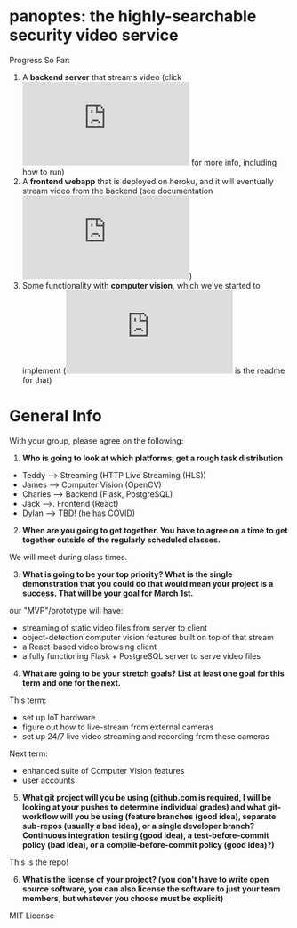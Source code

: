 # panoptes: the highly-searchable security video service

Progress So Far:

1. A **backend server** that streams video (click ![HERE](https://github.com/theodorewahle/panoptes/blob/main/backend/README.md) for more info, including how to run)
2. A **frontend webapp** that is deployed on heroku, and it will eventually stream video from the backend (see documentation ![HERE](https://github.com/theodorewahle/panoptes/blob/main/frontend/README.md))
3. Some functionality with **computer vision**, which we've started to implement (![HERE](https://github.com/theodorewahle/panoptes/blob/main/computer-vision/COMPUTER_VISION.md) is the readme for that)

# General Info

With your group, please agree on the following:

1. **Who is going to look at which platforms, get a rough task distribution**

- Teddy --> Streaming (HTTP Live Streaming (HLS))
- James --> Computer Vision (OpenCV)
- Charles --> Backend (Flask, PostgreSQL)
- Jack -->. Frontend (React)
- Dylan --> TBD! (he has COVID)

2. **When are you going to get together. You have to agree on a time to get together outside of the regularly scheduled classes.**
   
We will meet during class times.

3. **What is going to be your top priority? What is the single demonstration that you could do that would mean your project is a success. That will be your goal for March 1st.**
    
our "MVP"/prototype will have:
- streaming of static video files from server to client
- object-detection computer vision features built on top of that stream
- a React-based video browsing client
- a fully functioning Flask + PostgreSQL server to serve video files

4. **What are going to be your stretch goals? List at least one goal for this term and one for the next.**

This term:
- set up IoT hardware
- figure out how to live-stream from external cameras
- set up 24/7 live video streaming and recording from these cameras

Next term:
- enhanced suite of Computer Vision features
- user accounts

5. **What git project will you be using (github.com is required, I will be looking at your pushes to determine individual grades) and what git-workflow will you be using (feature branches (good idea), separate sub-repos (usually a bad idea), or a single developer branch? Continuous integration testing (good idea), a test-before-commit policy (bad idea), or a compile-before-commit policy (good idea)?)**
    
This is the repo!

6. **What is the license of your project? (you don't have to write open source software, you can also license the software to just your team members, but whatever you choose must be explicit)**

MIT License

